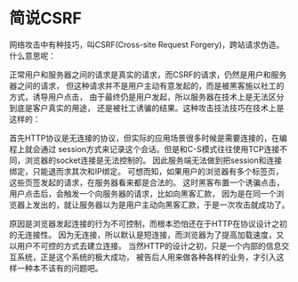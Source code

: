简说CSRF
====
网络攻击中有种技巧，叫CSRF(Cross-site Request Forgery)，跨站请求伪造。
什么意思呢：

正常用户和服务器之间的请求是真实的请求，而CSRF的请求，仍然是用户和服务器之间的请求，
但这种请求并不是用户主动有意发起的，而是被黑客施以社工的方式，诱导用户点击，
由于最终仍是用户发起，所以服务器在技术上是无法区分到底是客户真实的用途，
还是被社工诱骗的结果。这种攻击技法技巧在技术上是这样的：

首先HTTP协议是无连接的协议，但实际的应用场景很多时候是需要连接的，在编程上就会通过
session方式来记录这个会话。但是和C-S模式往往使用TCP连接不同，浏览器的socket连接是无法控制的。
因此服务端无法做到把session和连接绑定，只能退而求其次和IP绑定。
可想而知，如果用户的浏览器有多个标签页，这些页签发起的请求，在服务器看来都是合法的。
这时黑客布置一个诱骗点击，用户点击后，会触发一个向服务器的请求，比如向黑客汇款，
因为是在同一个浏览器上发出的，就让服务器以为是用户主动向黑客汇款，于是一次攻击就成功了。

原因是浏览器发起连接的行为不可控制，而根本恐怕还在于HTTP在协议设计之初的无连接性。
因为无连接，所以默认是短连接，而浏览器为了提高加载速度，又以用户不可控的方式去建立连接。
当然HTTP的设计之初，只是一个内部的信息交互系统，正是这个系统的极大成功，
被告后人用来做各种各样的业务，才引入这样一种本不该有的问题吧。
